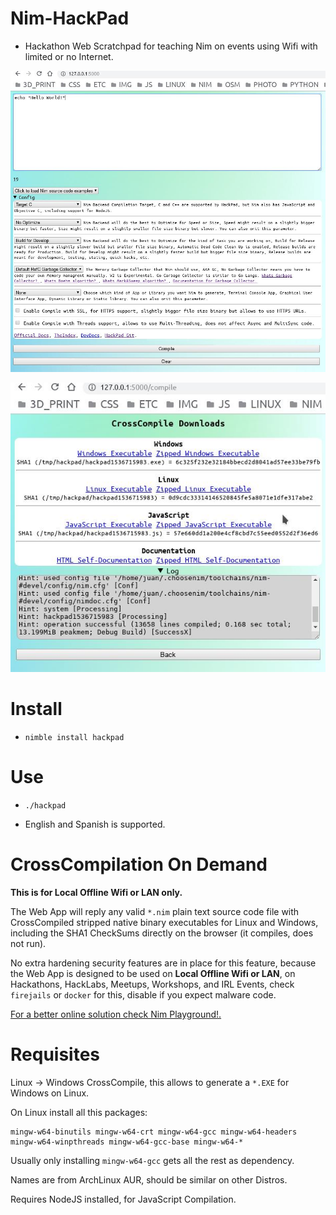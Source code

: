 # Nim-HackPad

- Hackathon Web Scratchpad for teaching Nim on events using Wifi with limited or no Internet.

![HackPad](temp1.jpg "HackPad")

![HackPad](temp0.jpg "HackPad")


# Install

- `nimble install hackpad`


# Use

- `./hackpad`

- English and Spanish is supported.


# CrossCompilation On Demand

**This is for Local Offline Wifi or LAN only.**

The Web App will reply any valid `*.nim` plain text source code file with
CrossCompiled stripped native binary executables for Linux and Windows,
including the SHA1 CheckSums directly on the browser (it compiles, does not run).

No extra hardening security features are in place for this feature,
because the Web App is designed to be used on **Local Offline Wifi or LAN**,
on Hackathons, HackLabs, Meetups, Workshops, and IRL Events,
check `firejails` or `docker` for this, disable if you expect malware code.

[For a better online solution check Nim Playground!.](https://play.nim-lang.org)


# Requisites

Linux -> Windows CrossCompile, this allows to generate a `*.EXE` for Windows on Linux.

On Linux install all this packages:

```
mingw-w64-binutils mingw-w64-crt mingw-w64-gcc mingw-w64-headers mingw-w64-winpthreads mingw-w64-gcc-base mingw-w64-*
```

Usually only installing `mingw-w64-gcc` gets all the rest as dependency.

Names are from ArchLinux AUR, should be similar on other Distros.

Requires NodeJS installed, for JavaScript Compilation.

